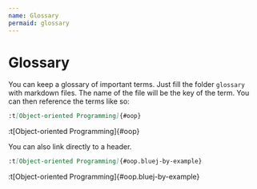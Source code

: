 ```yaml
---
name: Glossary
permaid: glossary
---
```


# Glossary

You can keep a glossary of important terms. Just fill the folder
`glossary` with markdown files. The name of the file will be the key of
the term. You can then reference the terms like so:

```md
:t[Object-oriented Programming]{#oop}
```

:t[Object-oriented Programming]{#oop}

You can also link directly to a header.

```md
:t[Object-oriented Programming]{#oop.bluej-by-example}
```

:t[Object-oriented Programming]{#oop.bluej-by-example}
